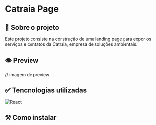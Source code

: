 # Catraia Page

## 🎈 Sobre o projeto
Este projeto consiste na construção de uma landing page para expor os serviços e contatos da Catraia, empresa de soluções ambientais.

## 👁 Preview
// imagem de preview

## ✅ Tencnologias utilizadas
![React](https://img.shields.io/badge/React-20232A?style=for-the-badge&logo=react&logoColor=61DAFB)

## ⚒️ Como instalar